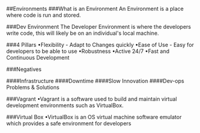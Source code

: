 ##Environments
###What is an Environment
An Environment is a place where code is run and stored.

###Dev Environment
The Developer Environment is where the developers write code, this will likely be on an individual's local machine.

###4 Pillars
•Flexibility - Adapt to Changes quickly
•Ease of Use - Easy for developers to be able to use
•Robustness
•Active 24/7
•Fast and Continuous Development



###Negatives

####Infrastructure
####Downtime
####Slow Innovation
####Dev-ops Problems & Solutions


###Vagrant
•Vagrant is a software used to build and maintain virtual development environments such as VirtualBox.

###Virtual Box
•VirtualBox is an OS virtual machine software emulator which provides a safe environment for developers

